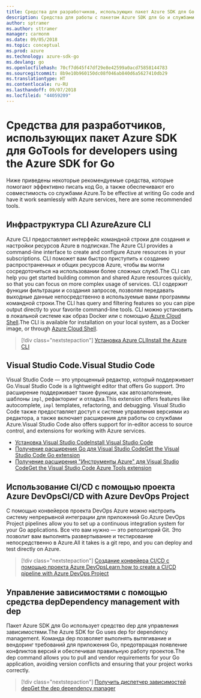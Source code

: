 ```yaml
---
title: Средства для разработчиков, использующих пакет Azure SDK для Go
description: Средства для работы с пакетом Azure SDK для Go и службами Azure
author: sptramer
ms.author: sttramer
manager: carmonm
ms.date: 09/05/2018
ms.topic: conceptual
ms.prod: azure
ms.technology: azure-sdk-go
ms.devlang: go
ms.openlocfilehash: 70cf7d645f47df29e8e42599a0acd75858144783
ms.sourcegitcommit: 8b9e10b960150dc08f046ab840d6a5627410db29
ms.translationtype: HT
ms.contentlocale: ru-RU
ms.lasthandoff: 09/07/2018
ms.locfileid: "44059209"
---
```

# <a name="tools-for-developers-using-the-azure-sdk-for-go"></a><span data-ttu-id="adfd6-103">Средства для разработчиков, использующих пакет Azure SDK для Go</span><span class="sxs-lookup"><span data-stu-id="adfd6-103">Tools for developers using the Azure SDK for Go</span></span>

<span data-ttu-id="adfd6-104">Ниже приведены некоторые рекомендуемые средства, которые помогают эффективно писать код Go, а также обеспечивают его совместимость со службами Azure.</span><span class="sxs-lookup"><span data-stu-id="adfd6-104">To be effective at writing Go code and have it work seamlessly with Azure services, here are some recommended tools.</span></span>

## <a name="azure-cli"></a><span data-ttu-id="adfd6-105">Инфраструктура CLI Azure</span><span class="sxs-lookup"><span data-stu-id="adfd6-105">Azure CLI</span></span>

<span data-ttu-id="adfd6-106">Azure CLI предоставляет интерфейс командной строки для создания и настройки ресурсов Azure в подписках.</span><span class="sxs-lookup"><span data-stu-id="adfd6-106">The Azure CLI provides a command-line interface to create and configure Azure resources in your subscriptions.</span></span> <span data-ttu-id="adfd6-107">CLI поможет вам быстро приступить к созданию распространенных и общих ресурсов Azure, чтобы вы могли сосредоточиться на использовании более сложных служб.</span><span class="sxs-lookup"><span data-stu-id="adfd6-107">The CLI can help you get started building common and shared Azure resources quickly, so that you can focus on more complex usage of services.</span></span> <span data-ttu-id="adfd6-108">CLI содержит функции фильтрации и создания запросов, позволяя передавать выходные данные непосредственно в используемые вами программы командной строки.</span><span class="sxs-lookup"><span data-stu-id="adfd6-108">The CLI has query and filtering features so you can pipe output directly to your favorite command-line tools.</span></span> <span data-ttu-id="adfd6-109">CLI можно установить в локальной системе как образ Docker или с помощью [Azure Cloud Shell](https://docs.microsoft.com/azure/cloud-shell/overview).</span><span class="sxs-lookup"><span data-stu-id="adfd6-109">The CLI is available for installation on your local system, as a Docker image, or through [Azure Cloud Shell](https://docs.microsoft.com/azure/cloud-shell/overview).</span></span>

> [!div class="nextstepaction"]
> [<span data-ttu-id="adfd6-110">Установка Azure CLI</span><span class="sxs-lookup"><span data-stu-id="adfd6-110">Install the Azure CLI</span></span>](/cli/azure/install-azure-cli)

## <a name="visual-studio-code"></a><span data-ttu-id="adfd6-111">Visual Studio Code.</span><span class="sxs-lookup"><span data-stu-id="adfd6-111">Visual Studio Code</span></span>

<span data-ttu-id="adfd6-112">Visual Studio Code — это упрощенный редактор, который поддерживает Go.</span><span class="sxs-lookup"><span data-stu-id="adfd6-112">Visual Studio Code is a lightweight editor that offers Go support.</span></span> <span data-ttu-id="adfd6-113">Это расширение поддерживает такие функции, как автозаполнение, шаблоны `impl`, рефакторинг и отладка.</span><span class="sxs-lookup"><span data-stu-id="adfd6-113">This extension offers features like autocomplete, `impl` templates, refactoring, and debugging.</span></span> <span data-ttu-id="adfd6-114">Visual Studio Code также предоставляет доступ к системе управления версиями из редактора, а также включает расширения для работы со службами Azure.</span><span class="sxs-lookup"><span data-stu-id="adfd6-114">Visual Studio Code also offers support for in-editor access to source control, and extensions for working with Azure services.</span></span>

* [<span data-ttu-id="adfd6-115">Установка Visual Studio Code</span><span class="sxs-lookup"><span data-stu-id="adfd6-115">Install Visual Studio Code</span></span>](https://code.visualstudio.com/Download)
* [<span data-ttu-id="adfd6-116">Получение расширения Go для Visual Studio Code</span><span class="sxs-lookup"><span data-stu-id="adfd6-116">Get the Visual Studio Code Go extension</span></span>](https://code.visualstudio.com/docs/languages/go)
* [<span data-ttu-id="adfd6-117">Получение расширения "Инструменты Azure" для Visual Studio Code</span><span class="sxs-lookup"><span data-stu-id="adfd6-117">Get the Visual Studio Code Azure Tools extension</span></span>](https://marketplace.visualstudio.com/items?itemName=ms-vscode.vscode-azureextensionpack)

## <a name="cicd-with-azure-devops-project"></a><span data-ttu-id="adfd6-118">Использование CI/CD с помощью проекта Azure DevOps</span><span class="sxs-lookup"><span data-stu-id="adfd6-118">CI/CD with Azure DevOps Project</span></span>

<span data-ttu-id="adfd6-119">С помощью конвейеров проекта DevOps Azure можно настроить систему непрерывной интеграции для приложений Go.</span><span class="sxs-lookup"><span data-stu-id="adfd6-119">Azure DevOps Project pipelines allow you to set up a continuous integration system for your Go applications.</span></span> <span data-ttu-id="adfd6-120">Все что вам нужно — это репозиторий Git. Это позволит вам выполнять развертывание и тестирование непосредственно в Azure.</span><span class="sxs-lookup"><span data-stu-id="adfd6-120">All it takes is a git repo, and you can deploy and test directly on Azure.</span></span>

> [!div class="nextstepaction"]
> [<span data-ttu-id="adfd6-121">Создание конвейера CI/CD с помощью проекта Azure DevOps</span><span class="sxs-lookup"><span data-stu-id="adfd6-121">Learn how to create a CI/CD pipeline with Azure DevOps Project</span></span>](/azure/devops-project/azure-devops-project-go)

## <a name="dependency-management-with-dep"></a><span data-ttu-id="adfd6-122">Управление зависимостями с помощью средства dep</span><span class="sxs-lookup"><span data-stu-id="adfd6-122">Dependency management with dep</span></span>

<span data-ttu-id="adfd6-123">Пакет Azure SDK для Go использует средство dep для управления зависимостями.</span><span class="sxs-lookup"><span data-stu-id="adfd6-123">The Azure SDK for Go uses dep for dependency management.</span></span> <span data-ttu-id="adfd6-124">Команда dep позволяет выполнять вытягивание и вендоринг требований для приложения Go, предотвращая появление конфликтов версий и обеспечивая правильную работу проектов.</span><span class="sxs-lookup"><span data-stu-id="adfd6-124">The dep command allows you to pull and vendor requirements for your Go application, avoiding version conflicts and ensuring that your project works correctly.</span></span>

> [!div class="nextstepaction"]
> [<span data-ttu-id="adfd6-125">Получить диспетчер зависимостей dep</span><span class="sxs-lookup"><span data-stu-id="adfd6-125">Get the dep dependency manager</span></span>](https://github.com/golang/dep)
